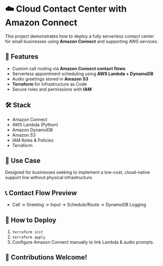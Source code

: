 # ☁️ Cloud Contact Center with Amazon Connect

This project demonstrates how to deploy a fully serverless contact center for small businesses using **Amazon Connect** and supporting AWS services.

## 🧩 Features
- Custom call routing via **Amazon Connect contact flows**
- Serverless appointment scheduling using **AWS Lambda + DynamoDB**
- Audio greetings stored in **Amazon S3**
- **Terraform** for Infrastructure as Code
- Secure roles and permissions with **IAM**

## 🛠️ Stack
- Amazon Connect
- AWS Lambda (Python)
- Amazon DynamoDB
- Amazon S3
- IAM Roles & Policies
- Terraform

## 🔧 Use Case
Designed for businesses seeking to implement a low-cost, cloud-native support line without physical infrastructure.

## 📞 Contact Flow Preview
- Call -> Greeting -> Input -> Schedule/Route -> DynamoDB Logging

## 🚀 How to Deploy
1. `terraform init`
2. `terraform apply`
3. Configure Amazon Connect manually to link Lambda & audio prompts.

## 🤝 Contributions Welcome!
